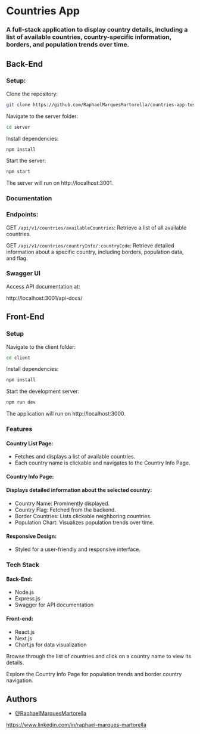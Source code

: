 # Countries App
### A full-stack application to display country details, including a list of available countries, country-specific information, borders, and population trends over time.

## Back-End

### Setup:

Clone the repository:
```bash
git clone https://github.com/RaphaelMarquesMartorella/countries-app-test.git
```

Navigate to the server folder:
```bash
cd server
```

Install dependencies:
```bash
npm install
```

Start the server:
```bash
npm start
```
The server will run on http://localhost:3001.

### Documentation

### Endpoints:

GET `/api/v1/countries/availableCountries`: Retrieve a list of all available countries.

GET `/api/v1/countries/countryInfo/:countryCode`: Retrieve detailed information about a specific country, including borders, population data, and flag.

### Swagger UI

Access API documentation at:

http://localhost:3001/api-docs/


## Front-End

### Setup

Navigate to the client folder:
```bash
cd client
```

Install dependencies:
```bash
npm install
```


Start the development server:
```bash
npm run dev
```

The application will run on http://localhost:3000.

### Features

#### Country List Page:

* Fetches and displays a list of available countries.
* Each country name is clickable and navigates to the Country Info Page.

#### Country Info Page:

#### Displays detailed information about the selected country:
* Country Name: Prominently displayed.
* Country Flag: Fetched from the backend.
* Border Countries: Lists clickable neighboring countries.
* Population Chart: Visualizes population trends over time.

#### Responsive Design:

* Styled for a user-friendly and responsive interface.

### Tech Stack

#### Back-End:

* Node.js
* Express.js
* Swagger for API documentation

#### Front-end:

* React.js
* Next.js
* Chart.js for data visualization

Browse through the list of countries and click on a country name to view its details.

Explore the Country Info Page for population trends and border country navigation.

## Authors

- [@RaphaelMarquesMartorella](https://github.com/RaphaelMarquesMartorella)

https://www.linkedin.com/in/raphael-marques-martorella